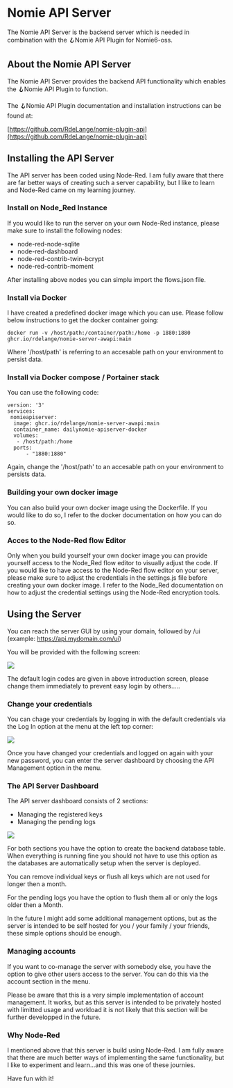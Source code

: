 # Nomie API Server

The Nomie API Server is the backend server which is needed in combination with the 🪝Nomie API Plugin for Nomie6-oss.

## About the Nomie API Server

The Nomie API Server provides the backend API functionality which enables the 🪝Nomie API Plugin to function.

The 🪝Nomie API Plugin documentation and installation instructions can be found at:

[https://github.com/RdeLange/nomie-plugin-api](https://github.com/RdeLange/nomie-plugin-api)

## Installing the API Server

The API server has been coded using Node-Red. I am fully aware that there are far better ways of creating such a server capability, but I like to learn and Node-Red came on my learning journey.

### Install on Node_Red Instance

If you would like to run the server on your own Node-Red instance, please make sure to install the following nodes:

* node-red-node-sqlite
* node-red-dashboard
* node-red-contrib-twin-bcrypt
* node-red-contrib-moment

After installing above nodes you can simplu import the flows.json file.

### Install via Docker

I have created a predefined docker image which you can use. Please follow below instructions to get the docker container going:

```text
docker run -v /host/path:/container/path:/home -p 1880:1880 ghcr.io/rdelange/nomie-server-awapi:main
```

Where '/host/path' is referring to an accesable path on your environment to persist data.

### Install via Docker compose / Portainer stack

You can use the following code:

```text
version: '3'
services:
 nomieapiserver:
  image: ghcr.io/rdelange/nomie-server-awapi:main
  container_name: dailynomie-apiserver-docker
  volumes:
   - /host/path:/home
  ports:
      - "1880:1880"

```

Again, change the '/host/path' to an accesable path on your environment to persists data.

### Building your own docker image

You can also build your own docker image using the Dockerfile. If you would like to do so, I refer to the docker documentation on how you can do so.

### Acces to the Node-Red flow Editor

Only when you build yourself your own docker image you can provide yourself access to the Node_Red flow editor to visually adjust the code. If you would like to have access to the Node-Red flow editor on your server, please make sure to adjust the credentials in the settings.js file before creating your own docker image. I refer to the Node_Red documentation on how to adjust the credential settings using the Node-Red encryption tools.

## Using the Server

You can reach the server GUI by using your domain, followed by /ui (example: https://api.mydomain.com/ui)

You will be provided with the following screen:

![](assets/20230122_220812_20230120_231531_image.png)

The default login codes are given in above introduction screen, please change them immediately to prevent easy login by others.....

### Change your credentials

You can chage your credentials by logging in with the default credentials via the Log In option at the menu at the left top corner:

![](assets/20230122_220845_20230120_231840_image.png)

Once you have changed your credentials and logged on again with your new password, you can enter the server dashboard by choosing the API Management option in the menu.

### The API Server Dashboard

The API server dashboard consists of 2 sections:

* Managing the registered keys
* Managing the pending logs


![](assets/20230122_220910_20230120_232127_image.png)

For both sections you have the option to create the backend database table. When everything is running fine you should not have to use this option as the databases are automatically setup when the server is deployed.

You can remove individual keys or flush all keys which are not used for longer then a month.

For the pending logs you have the option to flush them all or only the logs older then a Month.

In the future I might add some additional management options, but as the server is intended to be self hosted for you / your family / your friends, these simple options should be enough.

### Managing accounts

If you want to co-manage the server with somebody else, you have the option to give other users access to the server. You can do this via the account section in the menu.

Please be aware that this is a very simple implementation of account management. It works, but as this server is intended to be privately hosted with limitted usage and workload it is not likely that this section will be further developped in the future.

### Why Node-Red

I mentioned above that this server is build using Node-Red. I am fully aware that there are much better ways of implementing the same functionality, but I like to experiment and learn...and this was one of these journies.

Have fun with it!
